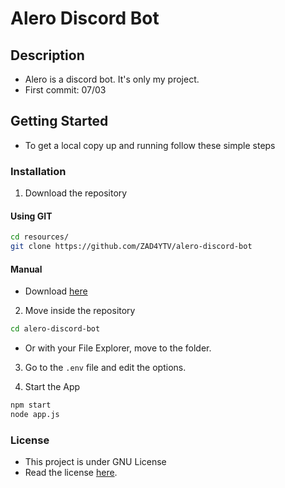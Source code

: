 # Alero Discord Bot

## Description

- Alero is a discord bot. It's only my project.
- First commit: 07/03

## Getting Started

- To get a local copy up and running follow these simple steps

### Installation

1. Download the repository

#### Using GIT

```sh
cd resources/
git clone https://github.com/ZAD4YTV/alero-discord-bot
```

#### Manual

- Download [here](https://codeload.github.com/ZAD4YTV/alero-discord-bot/zip/main)

2. Move inside the repository

```sh
cd alero-discord-bot
```

- Or with your File Explorer, move to the folder.

3. Go to the `.env` file and edit the options.

4. Start the App

```sh
npm start
node app.js
```

### License

- This project is under GNU License
- Read the license [here](https://github.com/ZAD4YTV/alero-discord-bot/blob/main/LICENSE).
